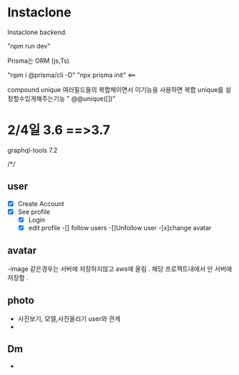 # Instaclone

Instaclone backend.

"npm run dev"

Prisma는 ORM (js,Ts)

"npm i @prisma/cli -D"
"npx prisma init" <==

compound unique  여러필드들의 복합체이면서 이기능을 사용하면 복합 unique를 설정할수있게해주는기능
" @@unique([])"

# 2/4일 3.6 ==>3.7

graphql-tools 7.2

/\*_/_

## user

- [x] Create Account
- [x] See profile
  -[x] Login
  -[x] edit profile
  -[] follow users
  -[]Unfollow user
  -[x]change avatar

## avatar

-image 같은경우는 서버에 저장하지않고 aws에 올림 . 해당 프로젝트내에서 만 서버에 저장함 .


## photo 

- 사진보기, 모델,사진올리기  user와 관계
- 

## Dm
-